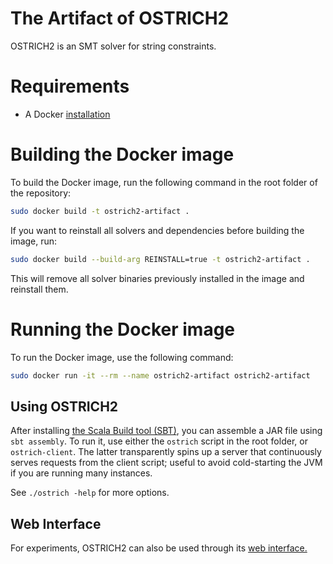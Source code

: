 # The Artifact of OSTRICH2
OSTRICH2 is an SMT solver for string constraints.

# Requirements
- A Docker [installation](https://docs.docker.com/engine/install/)


# Building the Docker image
To build the Docker image, run the following command in the root folder of the repository:

```bash
sudo docker build -t ostrich2-artifact .
```

If you want to reinstall all solvers and dependencies before building the image, run:

```bash
sudo docker build --build-arg REINSTALL=true -t ostrich2-artifact .
```
This will remove all solver binaries previously installed in the image and reinstall them.

# Running the Docker image
To run the Docker image, use the following command:

```bash
sudo docker run -it --rm --name ostrich2-artifact ostrich2-artifact
```

## Using OSTRICH2
After installing [the Scala Build tool (SBT)](https://www.scala-sbt.org/), you can assemble a JAR file using `sbt assembly`. To run it, use either the `ostrich` script in the root folder, or `ostrich-client`. The latter transparently spins up a server that continuously serves requests from the client script; useful to avoid cold-starting the JVM if you are running many instances.

See `./ostrich -help` for more options.

## Web Interface

For experiments, OSTRICH2 can also be used through its [web interface.](https://eldarica.org/ostrich/)
